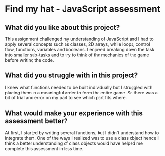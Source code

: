 # Find my hat - JavaScript assessment

## What did you like about this project?
This assignment challenged my understanding of JavaScript and I had to apply several concepts such as classes, 2D arrays, while loops, control flow, functions, variables and booleans. I enjoyed breaking down the task into smaller sub-tasks and to try to think of the mechanics of the game before writing the code.

## What did you struggle with in this project?
I knew what functions needed to be built individually but I struggled with placing them in a meaningful order to form the entire game. So there was a bit of trial and error on my part to see which part fits where.

## What would make your experience with this assessment better?
At first, I started by writing several functions, but I didn't understand how to integrate them. One of the ways I realized was to use a class object hence I think a better understanding of class objects would have helped me complete this assessment in less time. 
